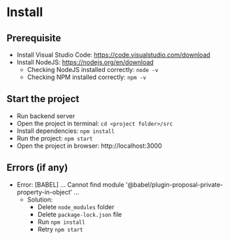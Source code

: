 # Install

## Prerequisite
- Install Visual Studio Code: https://code.visualstudio.com/download
- Install NodeJS: https://nodejs.org/en/download
  - Checking NodeJS installed correctly: `node -v`
  - Checking NPM installed correctly: `npm -v`

## Start the project
- Run backend server
- Open the project in terminal: `cd <project folder>/src`
- Install dependencies: `npm install`
- Run the project: `npm start`
- Open the project in browser: http://localhost:3000

## Errors (if any)
- Error: [BABEL] ... Cannot find module '@babel/plugin-proposal-private-property-in-object' ...
  - Solution: 
    - Delete `node_modules` folder
    - Delete `package-lock.json` file
    - Run `npm install`
    - Retry `npm start`